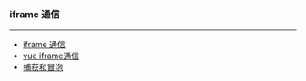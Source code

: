 ### iframe 通信
***
  - [iframe 通信](https://rockjins.js.org/2017/05/05/2017-05-05-iframe-cross-domain-Communication/) 
  - [vue iframe通信](https://juejin.cn/post/6856697526582673415) 
  - [捕获和冒泡](https://blog.csdn.net/c_kite/article/details/71103999)
